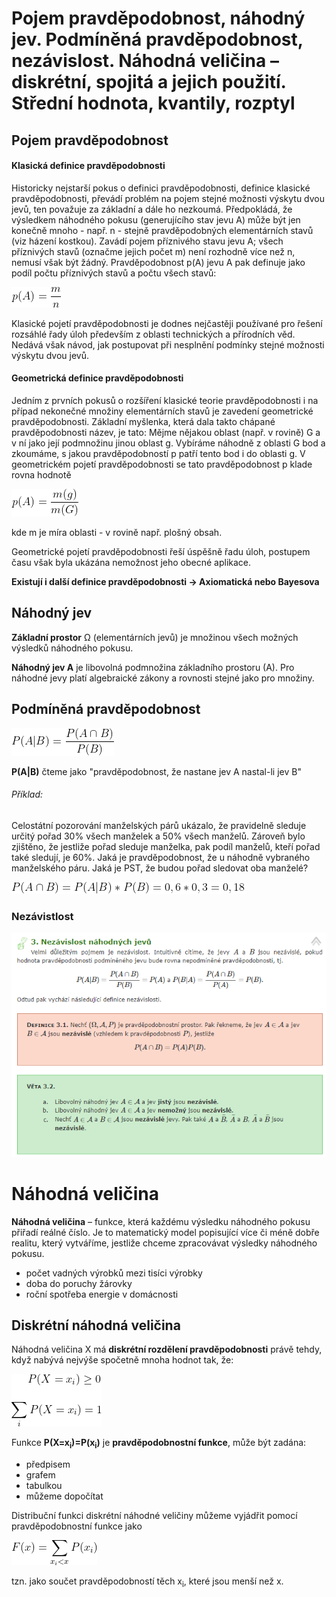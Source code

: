 
# Pojem pravděpodobnost, náhodný jev. Podmíněná pravděpodobnost, nezávislost. Náhodná veličina – diskrétní, spojitá a jejich použití. Střední hodnota, kvantily, rozptyl

## Pojem pravděpodobnost

#### Klasická definice pravděpodobnosti
Historicky nejstarší pokus o definici pravděpodobnosti, definice klasické pravděpodobnosti, převádí problém na pojem stejné možnosti výskytu dvou jevů, ten považuje za základní a dále ho nezkoumá. Předpokládá, že výsledkem náhodného pokusu (generujícího stav jevu A) může být jen konečně mnoho - např. n - stejně pravděpodobných elementárních stavů (viz házení kostkou). Zavádí pojem příznivého stavu jevu A; všech příznivých stavů (označme jejich počet m) není rozhodně více než n, nemusí však být žádný. Pravděpodobnost p(A) jevu A pak definuje jako podíl počtu příznivých stavů a počtu všech stavů:

![klasicka definice pst](https://github.com/HoundMarty/SZZ_2020/blob/master/Matematika/imgs/klasicka%20def%20pst.gif)

Klasické pojetí pravděpodobnosti je dodnes nejčastěji používané pro řešení rozsáhlé řady úloh především z oblasti technických a přírodních věd. Nedává však návod, jak postupovat při nesplnění podmínky stejné možnosti výskytu dvou jevů.

#### Geometrická definice pravděpodobnosti
Jedním z prvních pokusů o rozšíření klasické teorie pravděpodobnosti i na případ nekonečné množiny elementárních stavů je zavedení geometrické pravděpodobnosti. Základní myšlenka, která dala takto chápané pravděpodobnosti název, je tato: Mějme nějakou oblast (např. v rovině) G a v ní jako její podmnožinu jinou oblast g. Vybíráme náhodně z oblasti G bod a zkoumáme, s jakou pravděpodobností p patří tento bod i do oblasti g. V geometrickém pojetí pravděpodobnosti se tato pravděpodobnost p klade rovna hodnotě

![geometricka definice pst](https://github.com/HoundMarty/SZZ_2020/blob/master/Matematika/imgs/geometricka%20definice%20pst.gif)

kde m je míra oblasti - v rovině např. plošný obsah.

Geometrické pojetí pravděpodobnosti řeší úspěšně řadu úloh, postupem času však byla ukázána nemožnost jeho obecné aplikace.

**Existují i další definice pravděpodobnosti -> Axiomatická nebo Bayesova**

## Náhodný jev
**Základní prostor** &Omega; (elementárních jevů) je množinou všech možných výsledků náhodného pokusu.

**Náhodný jev A** je libovolná podmnožina základního prostoru (A). Pro náhodné jevy platí algebraické zákony a rovnosti stejné jako pro množiny.

## Podmíněná pravděpodobnost
![podminěná pst](https://github.com/HoundMarty/SZZ_2020/blob/master/Matematika/imgs/podminena%20pst.gif)

**P(A|B)** čteme jako "pravděpodobnost, že nastane jev A nastal-li jev B"

###### Příklad:
Celostátní pozorování manželských párů ukázalo, že pravidelně sleduje určitý pořad 30% všech manželek a 50% všech manželů. Zároveň bylo zjištěno, že jestliže pořad sleduje manželka, pak podíl manželů, kteří pořad také sledují, je 60%. Jaká je pravděpodobnost, že u náhodně vybraného manželského páru.
Jaká je PST, že budou pořad sledovat oba manželé?

![příklad podmíněná pst](https://github.com/HoundMarty/SZZ_2020/blob/master/Matematika/imgs/priklad%20podminena%20pst.gif)

### Nezávistlost

![nezávistlost náhodných jevů](https://github.com/HoundMarty/SZZ_2020/blob/master/Matematika/imgs/nezavistlost%20nahodnych%20jevu.PNG)

# Náhodná veličina
**Náhodná veličina** – funkce, která každému výsledku náhodného pokusu přiřadí reálné číslo. Je to matematický model popisující více či méně dobře realitu, který vytváříme, jestliže chceme zpracovávat výsledky náhodného pokusu.
 
* počet vadných výrobků mezi tisíci výrobky
* doba do poruchy žárovky
* roční spotřeba energie v domácnosti

## Diskrétní náhodná veličina
Náhodná veličina X má **diskrétní rozdělení pravděpodobnosti** právě tehdy, když nabývá nejvýše spočetně mnoha hodnot tak, že:

![diskrétní náhodná veličina - rozdělení](https://github.com/HoundMarty/SZZ_2020/blob/master/Matematika/imgs/diskretni%20nahodna%20velicina%20-%20dis%20rozdeleni%20pst.gif)

Funkce **P(X=x<sub>i</sub>)=P(x<sub>i</sub>)** je **pravděpodobnostní funkce**, může být zadána:
* předpisem
* grafem
* tabulkou
* můžeme dopočítat

Distribuční funkci diskrétní náhodné veličiny můžeme vyjádřit pomocí pravděpodobnostní funkce jako

![distribuční funkce diskrétní náhodné veličiny](https://github.com/HoundMarty/SZZ_2020/blob/master/Matematika/imgs/distribucni%20funkce%20dis%20nahodne%20veliciny.gif)

tzn. jako součet pravděpodobností těch x<sub>i</sub>, které jsou menší než x.
